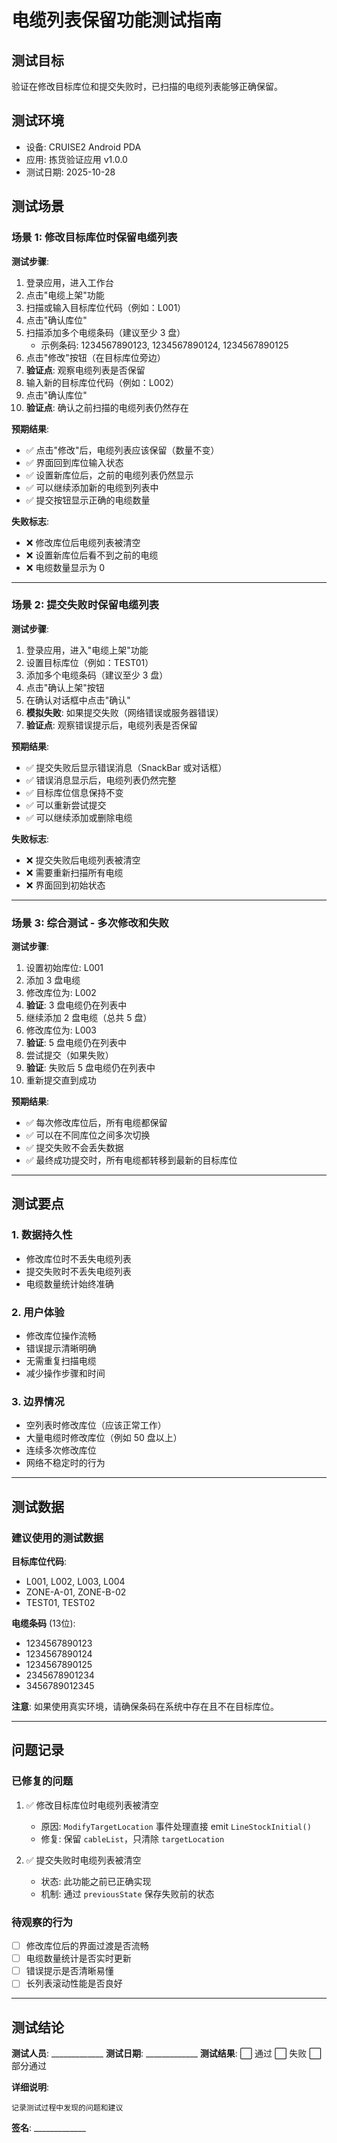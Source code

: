 # 电缆列表保留功能测试指南

## 测试目标
验证在修改目标库位和提交失败时，已扫描的电缆列表能够正确保留。

## 测试环境
- 设备: CRUISE2 Android PDA
- 应用: 拣货验证应用 v1.0.0
- 测试日期: 2025-10-28

## 测试场景

### 场景 1: 修改目标库位时保留电缆列表

**测试步骤**:
1. 登录应用，进入工作台
2. 点击"电缆上架"功能
3. 扫描或输入目标库位代码（例如：L001）
4. 点击"确认库位"
5. 扫描添加多个电缆条码（建议至少 3 盘）
   - 示例条码: 1234567890123, 1234567890124, 1234567890125
6. 点击"修改"按钮（在目标库位旁边）
7. **验证点**: 观察电缆列表是否保留
8. 输入新的目标库位代码（例如：L002）
9. 点击"确认库位"
10. **验证点**: 确认之前扫描的电缆列表仍然存在

**预期结果**:
- ✅ 点击"修改"后，电缆列表应该保留（数量不变）
- ✅ 界面回到库位输入状态
- ✅ 设置新库位后，之前的电缆列表仍然显示
- ✅ 可以继续添加新的电缆到列表中
- ✅ 提交按钮显示正确的电缆数量

**失败标志**:
- ❌ 修改库位后电缆列表被清空
- ❌ 设置新库位后看不到之前的电缆
- ❌ 电缆数量显示为 0

---

### 场景 2: 提交失败时保留电缆列表

**测试步骤**:
1. 登录应用，进入"电缆上架"功能
2. 设置目标库位（例如：TEST01）
3. 添加多个电缆条码（建议至少 3 盘）
4. 点击"确认上架"按钮
5. 在确认对话框中点击"确认"
6. **模拟失败**: 如果提交失败（网络错误或服务器错误）
7. **验证点**: 观察错误提示后，电缆列表是否保留

**预期结果**:
- ✅ 提交失败后显示错误消息（SnackBar 或对话框）
- ✅ 错误消息显示后，电缆列表仍然完整
- ✅ 目标库位信息保持不变
- ✅ 可以重新尝试提交
- ✅ 可以继续添加或删除电缆

**失败标志**:
- ❌ 提交失败后电缆列表被清空
- ❌ 需要重新扫描所有电缆
- ❌ 界面回到初始状态

---

### 场景 3: 综合测试 - 多次修改和失败

**测试步骤**:
1. 设置初始库位: L001
2. 添加 3 盘电缆
3. 修改库位为: L002
4. **验证**: 3 盘电缆仍在列表中
5. 继续添加 2 盘电缆（总共 5 盘）
6. 修改库位为: L003
7. **验证**: 5 盘电缆仍在列表中
8. 尝试提交（如果失败）
9. **验证**: 失败后 5 盘电缆仍在列表中
10. 重新提交直到成功

**预期结果**:
- ✅ 每次修改库位后，所有电缆都保留
- ✅ 可以在不同库位之间多次切换
- ✅ 提交失败不会丢失数据
- ✅ 最终成功提交时，所有电缆都转移到最新的目标库位

---

## 测试要点

### 1. 数据持久性
- 修改库位时不丢失电缆列表
- 提交失败时不丢失电缆列表
- 电缆数量统计始终准确

### 2. 用户体验
- 修改库位操作流畅
- 错误提示清晰明确
- 无需重复扫描电缆
- 减少操作步骤和时间

### 3. 边界情况
- 空列表时修改库位（应该正常工作）
- 大量电缆时修改库位（例如 50 盘以上）
- 连续多次修改库位
- 网络不稳定时的行为

---

## 测试数据

### 建议使用的测试数据

**目标库位代码**:
- L001, L002, L003, L004
- ZONE-A-01, ZONE-B-02
- TEST01, TEST02

**电缆条码** (13位):
- 1234567890123
- 1234567890124
- 1234567890125
- 2345678901234
- 3456789012345

**注意**: 如果使用真实环境，请确保条码在系统中存在且不在目标库位。

---

## 问题记录

### 已修复的问题
1. ✅ 修改目标库位时电缆列表被清空
   - 原因: `ModifyTargetLocation` 事件处理直接 emit `LineStockInitial()`
   - 修复: 保留 `cableList`，只清除 `targetLocation`

2. ✅ 提交失败时电缆列表被清空
   - 状态: 此功能之前已正确实现
   - 机制: 通过 `previousState` 保存失败前的状态

### 待观察的行为
- [ ] 修改库位后的界面过渡是否流畅
- [ ] 电缆数量统计是否实时更新
- [ ] 错误提示是否清晰易懂
- [ ] 长列表滚动性能是否良好

---

## 测试结论

**测试人员**: _____________
**测试日期**: _____________
**测试结果**: ⬜ 通过  ⬜ 失败  ⬜ 部分通过

**详细说明**:
```
记录测试过程中发现的问题和建议
```

**签名**: _____________

